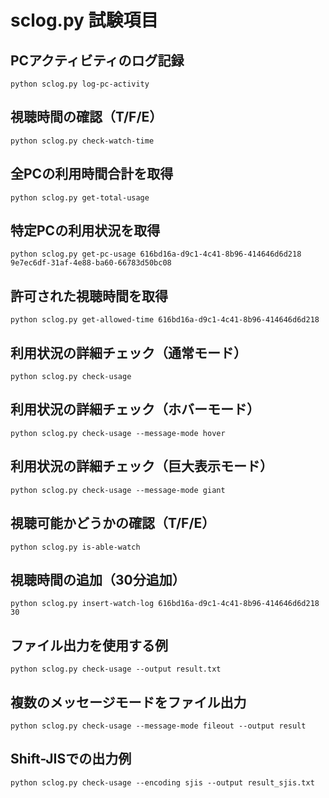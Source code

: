 # sclog.py 試験項目

## PCアクティビティのログ記録
```
python sclog.py log-pc-activity
```

## 視聴時間の確認（T/F/E）
```
python sclog.py check-watch-time
```

## 全PCの利用時間合計を取得
```
python sclog.py get-total-usage
```

## 特定PCの利用状況を取得
```
python sclog.py get-pc-usage 616bd16a-d9c1-4c41-8b96-414646d6d218 9e7ec6df-31af-4e88-ba60-66783d50bc08
```

## 許可された視聴時間を取得
```
python sclog.py get-allowed-time 616bd16a-d9c1-4c41-8b96-414646d6d218
```

## 利用状況の詳細チェック（通常モード）
```
python sclog.py check-usage
```

## 利用状況の詳細チェック（ホバーモード）
```
python sclog.py check-usage --message-mode hover
```

## 利用状況の詳細チェック（巨大表示モード）
```
python sclog.py check-usage --message-mode giant
```

## 視聴可能かどうかの確認（T/F/E）
```
python sclog.py is-able-watch
```

## 視聴時間の追加（30分追加）
```
python sclog.py insert-watch-log 616bd16a-d9c1-4c41-8b96-414646d6d218 30
```

## ファイル出力を使用する例
```
python sclog.py check-usage --output result.txt
```

## 複数のメッセージモードをファイル出力
```
python sclog.py check-usage --message-mode fileout --output result
```

## Shift-JISでの出力例
```
python sclog.py check-usage --encoding sjis --output result_sjis.txt
```

